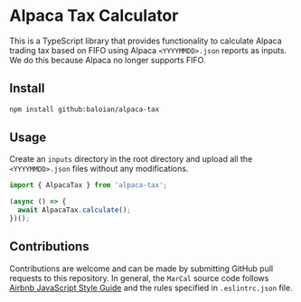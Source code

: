 # Alpaca Tax Calculator
This is a TypeScript library that provides functionality to calculate Alpaca trading tax based on FIFO using Alpaca `<YYYYMMDD>.json`
reports as inputs. We do this because Alpaca no longer supports FIFO.

## Install
```bash
npm install github:baloian/alpaca-tax
```

## Usage
Create an `inputs` directory in the root directory and upload all the `<YYYYMMDD>.json` files without any modifications.
```typescript
import { AlpacaTax } from 'alpaca-tax';

(async () => {
  await AlpacaTax.calculate();
})();
```

## Contributions
Contributions are welcome and can be made by submitting GitHub pull requests
to this repository. In general, the `MarCal` source code follows
[Airbnb JavaScript Style Guide](https://github.com/airbnb/javascript) and the
rules specified in `.eslintrc.json` file.

